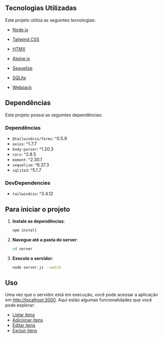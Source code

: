 ## Tecnologias Utilizadas
Este projeto utiliza as seguintes tecnologias:
- [Node.js](https://nodejs.org/)
- [Tailwind CSS](https://tailwindcss.com/)
- [HTMX](https://htmx.org/docs/)
- [Alpine.js](https://alpinejs.dev.com/)
- [Sequelize](https://sequelize.org/)
- [SQLite](https://www.sqlite.org/)

- [Webpack](https://webpack.js.org/)

## Dependências
Este projeto possui as seguintes dependências:

### Dependências
- `@tailwindcss/forms`: ^0.5.9
- `axios`: ^1.7.7
- `body-parser`: ^1.20.3
- `cors`: ^2.8.5
- `moment`: ^2.30.1
- `sequelize`: ^6.37.3
- `sqlite3`: ^5.1.7

### DevDependencies
- `tailwindcss`: ^3.4.12


## Para iniciar o projeto

1. **Instale as dependências**:
    ```bash
    npm install
    ```

2. **Navegue até a pasta do server**:
    ```bash
    cd server
    ```

3. **Execute o servidor**:
    ```bash
    node server.js --watch
    ```

## Uso
Uma vez que o servidor está em execução, você pode acessar a aplicação em [http://localhost:3000](http://localhost:3000). Aqui estão algumas funcionalidades que você pode explorar:

- [Listar itens](#)
- [Adicionar itens](#)
- [Editar itens](#)
- [Excluir itens](#)
